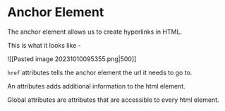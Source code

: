# Anchor Element

The anchor element allows us to create hyperlinks in HTML.

This is what it looks like -

![[Pasted image 20231010095355.png|500]]

`href` attributes tells the anchor element the url it needs to go to.

An attributes adds additional information to the html element.

Global attributes are attributes that are accessible to every html element.